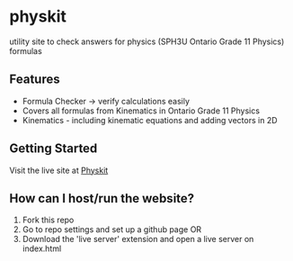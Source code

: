 # physkit
utility site to check answers for physics (SPH3U Ontario Grade 11 Physics) formulas

## Features
- Formula Checker -> verify calculations easily
- Covers all formulas from Kinematics in Ontario Grade 11 Physics
- Kinematics - including kinematic equations and adding vectors in 2D

## Getting Started
Visit the live site at [Physkit](https://aquaseals.github.io/physkit/)

## How can I host/run the website?
1. Fork this repo
2. Go to repo settings and set up a github page
   OR
3. Download the 'live server' extension and open a live server on index.html
